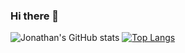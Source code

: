 ### Hi there 👋

<!--
**JonathanPA12/JonathanPA12** is a ✨ _special_ ✨ repository because its `README.md` (this file) appears on your GitHub profile.

Here are some ideas to get you started:

- 🔭 I’m currently working on ...
- 🌱 I’m currently learning ...
- 👯 I’m looking to collaborate on ...
- 🤔 I’m looking for help with ...
- 💬 Ask me about ...
- 📫 How to reach me: ...
- 😄 Pronouns: ...
- ⚡ Fun fact: ...
-->
<!--[![GitHub stats](https://github-readme-stats.vercel.app/api?username=JonathanPA12)](https://github.com/JonathanPA12/github-readme-stats)-->
<!--![GitHub stats](https://github-readme-stats.vercel.app/api?username=JonathanPA12&show_icons=true)-->
![Jonathan's GitHub stats](https://github-readme-stats.vercel.app/api?username=JonathanPA12&show_icons=true&theme=radical)
[![Top Langs](https://github-readme-stats.vercel.app/api/top-langs/?username=JonathanPA12&layout=compact&theme=radical)](https://github.com/JonathanPA12/github-readme-stats)

<!--
<a href="https://github.com/JonathanPA12/github-readme-stats">
  <img align="center" src="https://github-readme-stats.vercel.app/api?username=JonathanPA12&show_icons=true&theme=radical" />
</a>
<a href="https://github.com/JonathanPA12/github-readme-stats">
  <img align="center" src="https://github-readme-stats.vercel.app/api/top-langs/?username=JonathanPA12&layout=compact" />
</a>
-->
